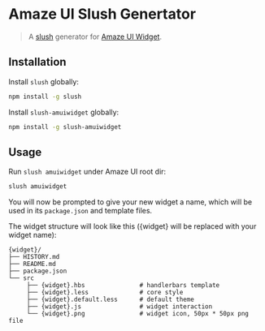 Amaze UI Slush Genertator
==============

> A [slush](http://klei.github.io/slush/) generator for [Amaze UI Widget](http://amazeui.org/widgets).

## Installation

Install `slush` globally:

```bash
npm install -g slush
```

Install `slush-amuiwidget` globally:

```bash
npm install -g slush-amuiwidget
```

## Usage

Run `slush amuiwidget` under Amaze UI root dir:

```bash
slush amuiwidget
```

You will now be prompted to give your new widget a name, which will be used in its `package.json` and template files. 

The widget structure will look like this ({widget} will be replaced with your widget name):

```
{widget}/
├── HISTORY.md
├── README.md
├── package.json
└── src
     ├── {widget}.hbs               # handlerbars template
     ├── {widget}.less              # core style
     ├── {widget}.default.less      # default theme
     ├── {widget}.js                # widget interaction
     └── {widget}.png               # widget icon, 50px * 50px png file
```
